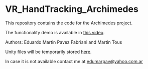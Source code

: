 # VR_HandTracking_Archimedes
This repository contains the code for the Archimedes project.

The functionality demo is available in [this video](https://youtu.be/Dqqu_yh6Uw0).

Authors: Eduardo Martin Pavez Fabriani and Martin Tous

Unity files will be temporarily stored [here](https://drive.google.com/drive/folders/1AGd0dnqLf6OTxdLysQvqMhknENuwqijQ?usp=sharing).

In case it is not available contact me at edumarpav@yahoo.com.ar

